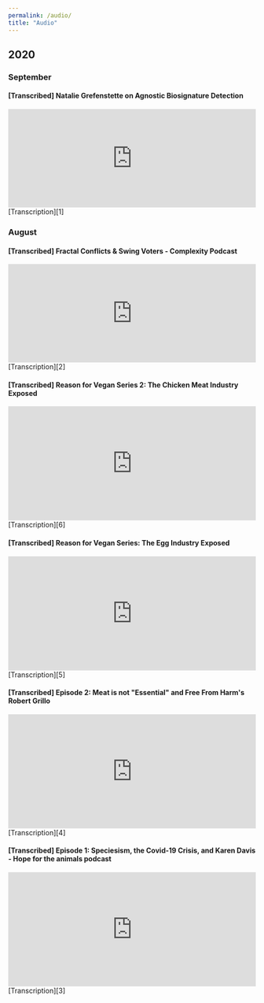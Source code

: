 ```yaml
---
permalink: /audio/
title: "Audio"
---
```


## 2020
### September
#### [Transcribed] Natalie Grefenstette on Agnostic Biosignature Detection
<iframe height="200px" width="100%" frameborder="no" scrolling="no" seamless src="https://player.simplecast.com/d8a85e7b-59de-4f75-9ebd-a2307cb71097?dark=true"></iframe>
[Transcription][1]
  
### August
#### [Transcribed] Fractal Conflicts & Swing Voters - Complexity Podcast
<iframe height="200px" width="100%" frameborder="no" scrolling="no" seamless src="https://player.simplecast.com/533697c5-7906-4173-bf33-61aad6d6c372?dark=true"></iframe>
[Transcription][2]

#### [Transcribed] Reason for Vegan Series 2: The Chicken Meat Industry Exposed
<iframe src="https://open.spotify.com/embed-podcast/episode/6IqamPnqQpHKVBn1kmqGOf" width="100%" height="232" frameborder="0" allowtransparency="true" allow="encrypted-media"></iframe>
[Transcription][6]

#### [Transcribed] Reason for Vegan Series: The Egg Industry Exposed
<iframe src="https://open.spotify.com/embed-podcast/episode/69JRSwsnqslbpmz2XjBV6d" width="100%" height="232" frameborder="0" allowtransparency="true" allow="encrypted-media"></iframe>
[Transcription][5]

#### [Transcribed] Episode 2: Meat is not "Essential" and Free From Harm's Robert Grillo
<iframe src="https://open.spotify.com/embed-podcast/episode/3vmliEeAq8c6jeELLAk3nT" width="100%" height="232" frameborder="0" allowtransparency="true" allow="encrypted-media"></iframe> [Transcription][4]

#### [Transcribed] Episode 1: Speciesism, the Covid-19 Crisis, and Karen Davis - Hope for the animals podcast
<iframe src="https://open.spotify.com/embed-podcast/episode/6DWsipkw9a3t13Eme5ECnN" width="100%" height="232" frameborder="0" allowtransparency="true" allow="encrypted-media"></iframe>
[Transcription][3]



[1]: <https://complexity.simplecast.com/episodes/41/transcript>
[2]: <https://complexity.simplecast.com/episodes/39/transcript>
[3]: <https://hopefortheanimalspodcast.org/episode-1-speciesism-and-the-covid-19-crisis/>
[4]: <https://hopefortheanimalspodcast.org/episode-2-meat-is-not-essential-and-free-from-harms-robert-grillo/>
[5]: <https://hopefortheanimalspodcast.org/reason-for-vegan-series-1-the-egg-industry-exposed/>
[6]: <https://hopefortheanimalspodcast.org/reason_for_vegan_series_2_the_chicken_meat_industry_exposed/>

